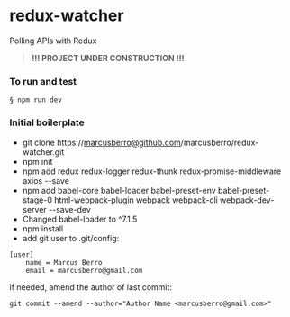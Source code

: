 # redux-watcher
Polling APIs with Redux

> **!!! PROJECT UNDER CONSTRUCTION !!!**

### To run and test
```
§ npm run dev
```

### Initial boilerplate
* git clone https://marcusberro@github.com/marcusberro/redux-watcher.git
* npm init
* npm add redux redux-logger redux-thunk redux-promise-middleware axios --save
* npm add babel-core babel-loader babel-preset-env babel-preset-stage-0 html-webpack-plugin webpack webpack-cli webpack-dev-server --save-dev
* Changed babel-loader to ^7.1.5
* npm install
* add git user to .git/config:
```
[user]
	name = Marcus Berro
	email = marcusberro@gmail.com
```
if needed, amend the author of last commit:
```
git commit --amend --author="Author Name <marcusberro@gmail.com>"
```
